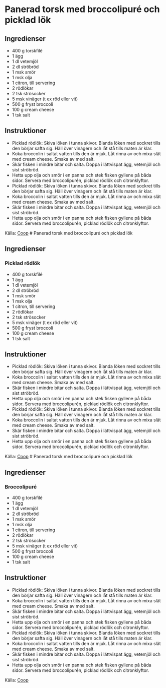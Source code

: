 # Panerad torsk med broccolipuré och picklad lök

## Ingredienser

* 400 g torskfilé
* 1 ägg
* 1 dl vetemjöl
* 2 dl ströbröd
* 1 msk smör
* 1 msk olja
* 1 citron, till servering
* 2 rödlökar
* 2 tsk strösocker
* 5 msk vinäger (t ex röd eller vit)
* 500 g fryst broccoli
* 100 g cream cheese
* 1 tsk salt

## Instruktioner

* Picklad rödlök: Skiva löken i tunna skivor. Blanda löken med sockret tills den börjar safta sig. Häll över vinägern och låt stå tills maten är klar.
* Koka broccolin i saltat vatten tills den är mjuk. Låt rinna av och mixa slät med cream cheese. Smaka av med salt.
* Skär fisken i mindre bitar och salta. Doppa i lättvispat ägg, vetemjöl och sist ströbröd. 
* Hetta upp olja och smör i en panna och stek fisken gyllene på båda sidor. Servera med broccolipurén, picklad rödlök och citronklyftor.
* Picklad rödlök: Skiva löken i tunna skivor. Blanda löken med sockret tills den börjar safta sig. Häll över vinägern och låt stå tills maten är klar.
* Koka broccolin i saltat vatten tills den är mjuk. Låt rinna av och mixa slät med cream cheese. Smaka av med salt.
* Skär fisken i mindre bitar och salta. Doppa i lättvispat ägg, vetemjöl och sist ströbröd. 
* Hetta upp olja och smör i en panna och stek fisken gyllene på båda sidor. Servera med broccolipurén, picklad rödlök och citronklyftor.

 Källa: [Coop](https://www.coop.se/recept/panerad-torsk-med-broccolipure-och-picklad-lok) # Panerad torsk med broccolipuré och picklad lök

## Ingredienser

### Picklad rödlök

* 400 g torskfilé
* 1 ägg
* 1 dl vetemjöl
* 2 dl ströbröd
* 1 msk smör
* 1 msk olja
* 1 citron, till servering
* 2 rödlökar
* 2 tsk strösocker
* 5 msk vinäger (t ex röd eller vit)
* 500 g fryst broccoli
* 100 g cream cheese
* 1 tsk salt

## Instruktioner

* Picklad rödlök: Skiva löken i tunna skivor. Blanda löken med sockret tills den börjar safta sig. Häll över vinägern och låt stå tills maten är klar.
* Koka broccolin i saltat vatten tills den är mjuk. Låt rinna av och mixa slät med cream cheese. Smaka av med salt.
* Skär fisken i mindre bitar och salta. Doppa i lättvispat ägg, vetemjöl och sist ströbröd. 
* Hetta upp olja och smör i en panna och stek fisken gyllene på båda sidor. Servera med broccolipurén, picklad rödlök och citronklyftor.
* Picklad rödlök: Skiva löken i tunna skivor. Blanda löken med sockret tills den börjar safta sig. Häll över vinägern och låt stå tills maten är klar.
* Koka broccolin i saltat vatten tills den är mjuk. Låt rinna av och mixa slät med cream cheese. Smaka av med salt.
* Skär fisken i mindre bitar och salta. Doppa i lättvispat ägg, vetemjöl och sist ströbröd. 
* Hetta upp olja och smör i en panna och stek fisken gyllene på båda sidor. Servera med broccolipurén, picklad rödlök och citronklyftor.

 Källa: [Coop](https://www.coop.se/recept/panerad-torsk-med-broccolipure-och-picklad-lok) # Panerad torsk med broccolipuré och picklad lök

## Ingredienser

### Broccolipuré

* 400 g torskfilé
* 1 ägg
* 1 dl vetemjöl
* 2 dl ströbröd
* 1 msk smör
* 1 msk olja
* 1 citron, till servering
* 2 rödlökar
* 2 tsk strösocker
* 5 msk vinäger (t ex röd eller vit)
* 500 g fryst broccoli
* 100 g cream cheese
* 1 tsk salt

## Instruktioner

* Picklad rödlök: Skiva löken i tunna skivor. Blanda löken med sockret tills den börjar safta sig. Häll över vinägern och låt stå tills maten är klar.
* Koka broccolin i saltat vatten tills den är mjuk. Låt rinna av och mixa slät med cream cheese. Smaka av med salt.
* Skär fisken i mindre bitar och salta. Doppa i lättvispat ägg, vetemjöl och sist ströbröd. 
* Hetta upp olja och smör i en panna och stek fisken gyllene på båda sidor. Servera med broccolipurén, picklad rödlök och citronklyftor.
* Picklad rödlök: Skiva löken i tunna skivor. Blanda löken med sockret tills den börjar safta sig. Häll över vinägern och låt stå tills maten är klar.
* Koka broccolin i saltat vatten tills den är mjuk. Låt rinna av och mixa slät med cream cheese. Smaka av med salt.
* Skär fisken i mindre bitar och salta. Doppa i lättvispat ägg, vetemjöl och sist ströbröd. 
* Hetta upp olja och smör i en panna och stek fisken gyllene på båda sidor. Servera med broccolipurén, picklad rödlök och citronklyftor.

 Källa: [Coop](https://www.coop.se/recept/panerad-torsk-med-broccolipure-och-picklad-lok)
